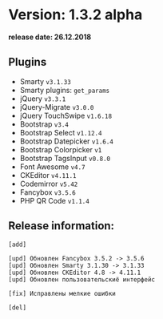 Version: 1.3.2 alpha
========================
**release date:	26.12.2018**

Plugins
-------
- Smarty                `v3.1.33`
- Smarty plugins:       `get_params`
- jQuery                `v3.3.1`
- jQuery-Migrate        `v3.0.0`
- jQuery TouchSwipe     `v1.6.18`
- Bootstrap             `v3.4`
- Bootstrap Select      `v1.12.4`
- Bootstrap Datepicker  `v1.6.4`
- Bootstrap Colorpicker `v1`
- Bootstrap TagsInput   `v0.8.0`
- Font Awesome          `v4.7`
- CKEditor              `v4.11.1`
- Codemirror            `v5.42`
- Fancybox	        `v3.5.6`
- PHP QR Code           `v1.1.4`


Release information:
-------------
	[add] 
	
	[upd] Обновлен Fancybox 3.5.2 -> 3.5.6 
	[upd] Обновлен Smarty 3.1.30 -> 3.1.33 
	[upd] Обновлен CKEditor 4.8 -> 4.11.1 
	[upd] Обновлен пользовательскиё интерфейс 
	
	[fix] Исправлены мелкие ошибки
	
	[del] 